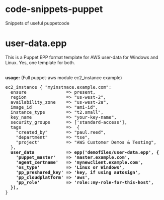 # code-snippets-puppet
Snippets of useful puppetcode

# user-data.epp
<p>
This is a Puppet EPP format template for AWS user-data for Windows and Linux.
Yes, one template for both.
</p><br />
<strong>usage:</strong>
(Full puppet-aws module ec2_instance example)
<pre>
ec2_instance { "myinstnace.example.com": 
  ensure               => present,
  region               => "us-west-2",
  availability_zone    => "us-west-2a",
  image_id             => "ami-id",
  instance_type        => "t2.small",
  key_name             => "your-key-name",
  security_groups      => ['standard-access'],
  tags                 =>  {
    "created_by"       => "paul.reed",
    "department"       => "tse",
    "project"          => "AWS Customer Demos & Testing",
  },
  <strong>user_data            => epp('demofiles/user-data.epp', {
    'puppet_master'    => 'master.example.com',
    'agent_certname'   => 'mynewclient.example.com',
    'os_type'          => 'Linux or Windows',
    'pp_preshared_key' => 'key, if using autosign',
    'pp_cloudplatform' => 'aws',
    'pp_role'          => 'role::my-role-for-this-host',
  }),</strong>
}
</pre>
